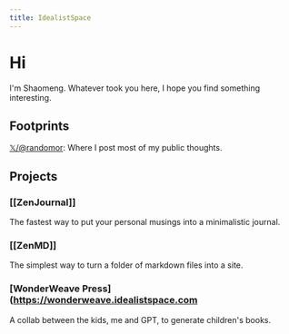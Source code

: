 ```yaml
---
title: IdealistSpace
---
```


# Hi

I'm Shaomeng. Whatever took you here, I hope you find something interesting. 

## Footprints
[𝕏/@randomor](https://x.com/randomor): Where I post most of my public thoughts.

## Projects

### [[ZenJournal]]
The fastest way to put your personal musings into a minimalistic journal.

### [[ZenMD]]
The simplest way to turn a folder of markdown files into a site. 

### [WonderWeave Press](https://wonderweave.idealistspace.com
A collab between the kids, me and GPT, to generate children's books.